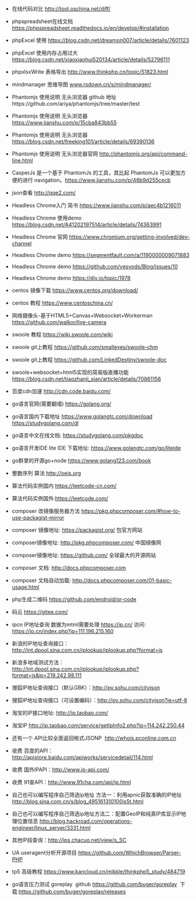 
- 在线代码对比 http://tool.oschina.net/diff/
- phpspreadsheet在线文档 https://phpspreadsheet.readthedocs.io/en/develop/#installation
- phpExcel 使用 https://blog.csdn.net/dreamon007/article/details/7601123
- phpExcel 使用内存占用过大 https://blog.csdn.net/xiaoxiaohui520134/article/details/52796111
- phpxlsxWrite 表格导出 http://www.thinkphp.cn/topic/51823.html
- mindmanager 思维导图 www.rsdown.cn/s/mindmanager/
- Phantomjs 使用说明 无头浏览器 github 地址https://github.com/ariya/phantomjs/tree/master/test
- Phantomjs 使用说明 无头浏览器 https://www.jianshu.com/p/15cba843bb55 
- Phantomjs 使用说明 无头浏览器 https://blog.csdn.net/freeking101/article/details/69390136
- Phantomjs 使用说明 无头浏览器官网 http://phantomjs.org/api/command-line.html
- CasperJs 是一个基于 PhantomJs 的工具，其比起 PhantomJs 可以更加方便的进行 navigation。https://www.jianshu.com/p/46b9d255cecb
- json查看 http://qqe2.com/
- Headless Chrome入门 简书 https://www.jianshu.com/p/aec4b1216011
- Headless Chrome 使用demo https://blog.csdn.net/A41202197514/article/details/74363991
- Headless Chrome 官网 https://www.chromium.org/getting-involved/dev-channel
- Headless Chrome demo https://segmentfault.com/a/1190000009071883
- Headless Chrome demo https://github.com/yesvods/Blog/issues/10
- Headless Chrome demo https://div.io/topic/1978
- centos 镜像下载 https://www.centos.org/download/
- centos 教程 https://www.centoschina.cn/
- 网络摄像头-基于HTML5+Canvas+Websocket+Workerman https://github.com/walkor/live-camera
- swoole 教程 https://wiki.swoole.com/wiki
- swoole git上教程 https://github.com/smalleyes/swoole-chm
- swoole git上教程 https://github.com/LinkedDestiny/swoole-doc
- swoole+websocket+html5实现的简易版直播功能 https://blog.csdn.net/tiaozhanji_xian/article/details/70861156
- 百度cdn加速 http://cdn.code.baidu.com/
- go语言官网(需要翻墙) https://golang.org/ 
- go语言国内下载地址 https://www.golangtc.com/download    https://studygolang.com/dl
- go语言中文在线文档: https://studygolang.com/pkgdoc
- go语言开发IDE lite IDE  下载地址: https://www.golangtc.com/go/liteide
- go群里的开源go+node https://www.golang123.com/book
- 整数序列 算法 http://oeis.org
- 算法代码实例国内 https://leetcode-cn.com/ 
- 算法代码实例国外:https://leetcode.com/
- composer 改镜像服务器方法 https://pkg.phpcomposer.com/#how-to-use-packagist-mirror
- composer 镜像地址: https://packagist.org/ 包官方网站
- composer镜像地址: http://pkg.phpcomposer.com/ 中国镜像网
- composer镜像地址: https://github.com/  全球最大的开源网站
- composer 文档: http://docs.phpcomposer.com 
- composer 文档自动加载: http://docs.phpcomposer.com/01-basic-usage.html
- php生成二维码 https://github.com/endroid/qr-code
- 码云 https://gitee.com/

- ipcn IP地址查询 数据为mtml需要处理 https://ip.cn/ 访问: https://ip.cn/index.php?ip=111.196.215.160
- 新浪的IP地址查询接口：http://int.dpool.sina.com.cn/iplookup/iplookup.php?format=js
- 新浪多地域测试方法：http://int.dpool.sina.com.cn/iplookup/iplookup.php?format=js&ip=219.242.98.111
- 搜狐IP地址查询接口（默认GBK）：http://pv.sohu.com/cityjson
- 搜狐IP地址查询接口（可设置编码）：http://pv.sohu.com/cityjson?ie=utf-8
- 淘宝的IP接口地址: http://ip.taobao.com/
- 淘宝IP http://ip.taobao.com/service/getIpInfo2.php?ip=114.242.250.44
- 还有一个 API比较全面返回格式JSONP  http://whois.pconline.com.cn 

- 收费 百度的API：http://apistore.baidu.com/apiworks/servicedetail/114.html
- 收费 国外IPAPI：http://www.ip-api.com/
- 收费 91查API：http://www.91cha.com/api/ip.html

- 自己也可以编写程序自己筛选ip地址 方法一：利用apnic获取准确的IP地址 http://blog.sina.com.cn/s/blog_495161310100js5t.html
- 自己也可以编写程序自己筛选ip地址方法二：配置GeoIP和纯真IP库显示IP地理位置信息 http://blog.hackroad.com/operations-engineer/linux_server/3331.html
- 其他IP段查询：http://ips.chacuo.net/view/s_SC
- UA useragent分析开源项目 https://github.com/WhichBrowser/Parser-PHP

- tp5 高级教程 https://www.kancloud.cn/mikkle/thinkphp5_study/484719
- go语言压力测试 goreplay  github https://github.com/buger/goreplay  下载:https://github.com/buger/goreplay/releases

